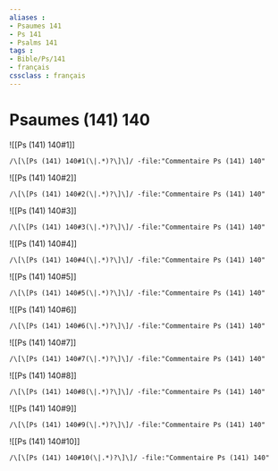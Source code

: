 ```yaml
---
aliases : 
- Psaumes 141
- Ps 141
- Psalms 141
tags : 
- Bible/Ps/141
- français
cssclass : français
---
```


# Psaumes (141) 140

![[Ps (141) 140#1]]

```query
/\[\[Ps (141) 140#1(\|.*)?\]\]/ -file:"Commentaire Ps (141) 140"
```

![[Ps (141) 140#2]]

```query
/\[\[Ps (141) 140#2(\|.*)?\]\]/ -file:"Commentaire Ps (141) 140"
```

![[Ps (141) 140#3]]

```query
/\[\[Ps (141) 140#3(\|.*)?\]\]/ -file:"Commentaire Ps (141) 140"
```

![[Ps (141) 140#4]]

```query
/\[\[Ps (141) 140#4(\|.*)?\]\]/ -file:"Commentaire Ps (141) 140"
```

![[Ps (141) 140#5]]

```query
/\[\[Ps (141) 140#5(\|.*)?\]\]/ -file:"Commentaire Ps (141) 140"
```

![[Ps (141) 140#6]]

```query
/\[\[Ps (141) 140#6(\|.*)?\]\]/ -file:"Commentaire Ps (141) 140"
```

![[Ps (141) 140#7]]

```query
/\[\[Ps (141) 140#7(\|.*)?\]\]/ -file:"Commentaire Ps (141) 140"
```

![[Ps (141) 140#8]]

```query
/\[\[Ps (141) 140#8(\|.*)?\]\]/ -file:"Commentaire Ps (141) 140"
```

![[Ps (141) 140#9]]

```query
/\[\[Ps (141) 140#9(\|.*)?\]\]/ -file:"Commentaire Ps (141) 140"
```

![[Ps (141) 140#10]]

```query
/\[\[Ps (141) 140#10(\|.*)?\]\]/ -file:"Commentaire Ps (141) 140"
```

